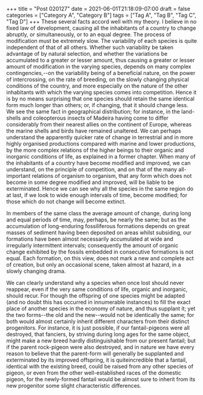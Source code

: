+++
title = "Post 020127"
date = 2021-06-01T21:18:09-07:00
draft = false
categories = ["Category A", "Category B"]
tags = ["Tag A", "Tag B", "Tag C", "Tag D"]
+++
These several facts accord well with my theory. I believe in no fixed law of development, causing all the inhabitants of a country to change abruptly, or simultaneously, or to an equal degree. The process of modification must be extremely slow. The variability of each species is quite independent of that of all others. Whether such variability be taken advantage of by natural selection, and whether the variations be accumulated to a greater or lesser amount, thus causing a greater or lesser amount of modification in the varying species, depends on many complex contingencies,--on the variability being of a beneficial nature, on the power of intercrossing, on the rate of breeding, on the slowly changing physical conditions of the country, and more especially on the nature of the other inhabitants with which the varying species comes into competition. Hence it is by no means surprising that one species should retain the same identical form much longer than others; or, if changing, that it should change less. We see the same fact in geographical distribution; for instance, in the land-shells and coleopterous insects of Madeira having come to differ considerably from their nearest allies on the continent of Europe, whereas the marine shells and birds have remained unaltered. We can perhaps understand the apparently quicker rate of change in terrestrial and in more highly organised productions compared with marine and lower productions, by the more complex relations of the higher beings to their organic and inorganic conditions of life, as explained in a former chapter. When many of the inhabitants of a country have become modified and improved, we can understand, on the principle of competition, and on that of the many all-important relations of organism to organism, that any form which does not become in some degree modified and improved, will be liable to be exterminated. Hence we can see why all the species in the same region do at last, if we look to wide enough intervals of time, become modified; for those which do not change will become extinct.

In members of the same class the average amount of change, during long and equal periods of time, may, perhaps, be nearly the same; but as the accumulation of long-enduring fossiliferous formations depends on great masses of sediment having been deposited on areas whilst subsiding, our formations have been almost necessarily accumulated at wide and irregularly intermittent intervals; consequently the amount of organic change exhibited by the fossils embedded in consecutive formations is not equal. Each formation, on this view, does not mark a new and complete act of creation, but only an occasional scene, taken almost at hazard, in a slowly changing drama.

We can clearly understand why a species when once lost should never reappear, even if the very same conditions of life, organic and inorganic, should recur. For though the offspring of one species might be adapted (and no doubt this has occurred in innumerable instances) to fill the exact place of another species in the economy of nature, and thus supplant it; yet the two forms--the old and the new--would not be identically the same; for both would almost certainly inherit different characters from their distinct progenitors. For instance, it is just possible, if our fantail-pigeons were all destroyed, that fanciers, by striving during long ages for the same object, might make a new breed hardly distinguishable from our present fantail; but if the parent rock-pigeon were also destroyed, and in nature we have every reason to believe that the parent-form will generally be supplanted and exterminated by its improved offspring, it is quiteincredible that a fantail, identical with the existing breed, could be raised from any other species of pigeon, or even from the other well-established races of the domestic pigeon, for the newly-formed fantail would be almost sure to inherit from its new progenitor some slight characteristic differences.
